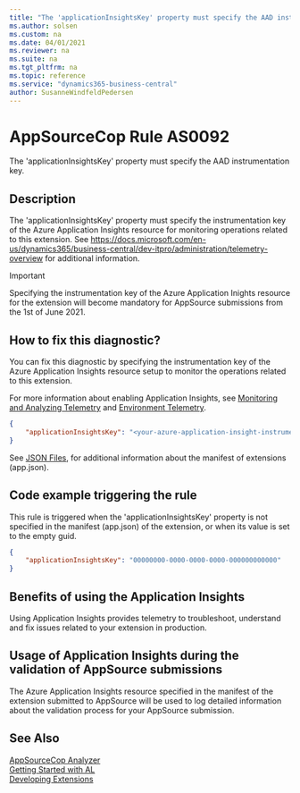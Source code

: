 ```yaml
---
title: "The 'applicationInsightsKey' property must specify the AAD instrumentation key."
ms.author: solsen
ms.custom: na
ms.date: 04/01/2021
ms.reviewer: na
ms.suite: na
ms.tgt_pltfrm: na
ms.topic: reference
ms.service: "dynamics365-business-central"
author: SusanneWindfeldPedersen
---
```

[//]: # (START>DO_NOT_EDIT)
[//]: # (IMPORTANT:Do not edit any of the content between here and the END>DO_NOT_EDIT.)
[//]: # (Any modifications should be made in the .xml files in the ModernDev repo.)
# AppSourceCop Rule AS0092
The 'applicationInsightsKey' property must specify the AAD instrumentation key.

## Description
The 'applicationInsightsKey' property must specify the instrumentation key of the Azure Application Insights resource for monitoring operations related to this extension. See https://docs.microsoft.com/en-us/dynamics365/business-central/dev-itpro/administration/telemetry-overview for additional information.

[//]: # (IMPORTANT: END>DO_NOT_EDIT)

> [!IMPORTANT]
> Specifying the instrumentation key of the Azure Application Inights resource for the extension will become mandatory for AppSource submissions from the 1st of June 2021.

## How to fix this diagnostic?

You can fix this diagnostic by specifying the instrumentation key of the Azure Application Insights resource setup to monitor the operations related to this extension.

For more information about enabling Application Insights, see [Monitoring and Analyzing Telemetry](../../administration/telemetry-overview.md) and [Environment Telemetry](../../administration/tenant-admin-center-telemetry.md).

```JSON
{
    "applicationInsightsKey": "<your-azure-application-insight-instrumentation-key>"
}
```

See [JSON Files](../devenv-json-files.md), for additional information about the manifest of extensions (app.json).

## Code example triggering the rule

This rule is triggered when the 'applicationInsightsKey' property is not specified in the manifest (app.json) of the extension, or when its value is set to the empty guid.

```JSON
{
    "applicationInsightsKey": "00000000-0000-0000-0000-000000000000"
}
```

## Benefits of using the Application Insights

Using Application Insights provides telemetry to troubleshoot, understand and fix issues related to your extension in production.

## Usage of Application Insights during the validation of AppSource submissions

The Azure Application Insights resource specified in the manifest of the extension submitted to AppSource will be used to log detailed information about the validation process for your AppSource submission.

## See Also  
[AppSourceCop Analyzer](appsourcecop.md)  
[Getting Started with AL](../devenv-get-started.md)  
[Developing Extensions](../devenv-dev-overview.md)  